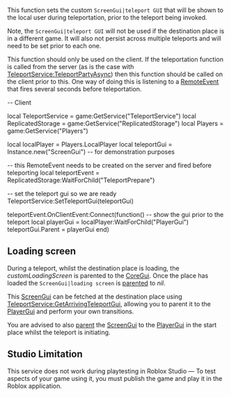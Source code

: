 This function sets the custom `ScreenGui|teleport GUI` that will be shown to the local user during teleportation, prior to the teleport being invoked.

Note, the `ScreenGui|teleport GUI` will not be used if the destination place is in a different game. It will also not persist across multiple teleports and will need to be set prior to each one.

This function should only be used on the client. If the teleportation function is called from the server (as is the case with [TeleportService:TeleportPartyAsync](https://developer.roblox.com/en-us/api-reference/function/TeleportService/TeleportPartyAsync)) then this function should be called on the client prior to this. One way of doing this is listening to a [RemoteEvent](https://developer.roblox.com/en-us/api-reference/class/RemoteEvent) that fires several seconds before teleportation.

\-- Client

local TeleportService = game:GetService("TeleportService")
local ReplicatedStorage = game:GetService("ReplicatedStorage")
local Players = game:GetService("Players")

local localPlayer = Players.LocalPlayer
local teleportGui = Instance.new("ScreenGui") -- for demonstration purposes

-- this RemoteEvent needs to be created on the server and fired before teleporting
local teleportEvent = ReplicatedStorage:WaitForChild("TeleportPrepare")

-- set the teleport gui so we are ready
TeleportService:SetTeleportGui(teleportGui)

teleportEvent.OnClientEvent:Connect(function()
    -- show the gui prior to the teleport
    local playerGui = localPlayer:WaitForChild("PlayerGui")
    teleportGui.Parent = playerGui
end)

Loading screen
--------------

During a teleport, whilst the destination place is loading, the _customLoadingScreen_ is parented to the [CoreGui](https://developer.roblox.com/en-us/api-reference/class/CoreGui). Once the place has loaded the `ScreenGui|loading screen` is [parented](https://developer.roblox.com/en-us/api-reference/property/Instance/Parent) to _nil_.

This [ScreenGui](https://developer.roblox.com/en-us/api-reference/class/ScreenGui) can be fetched at the destination place using [TeleportService:GetArrivingTeleportGui](https://developer.roblox.com/en-us/api-reference/function/TeleportService/GetArrivingTeleportGui), allowing you to parent it to the [PlayerGui](https://developer.roblox.com/en-us/api-reference/class/PlayerGui) and perform your own transitions.

You are advised to also [parent](https://developer.roblox.com/en-us/api-reference/property/Instance/Parent) the [ScreenGui](https://developer.roblox.com/en-us/api-reference/class/ScreenGui) to the [PlayerGui](https://developer.roblox.com/en-us/api-reference/class/PlayerGui) in the start place whilst the teleport is initiating.

Studio Limitation
-----------------

This service does not work during playtesting in Roblox Studio — To test aspects of your game using it, you must publish the game and play it in the Roblox application.